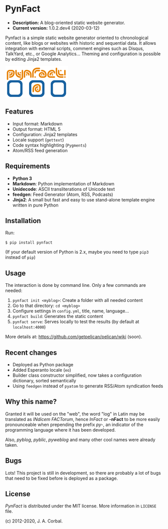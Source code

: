 PynFact
=======

  * **Description:** A blog-oriented static website generator.
  * **Current version:** 1.0.2.dev4 (2020-03-12)

Pynfact is a simple static website generator oriented to chronological
content, like blogs or websites with historic and sequential data.  It
allows integration with external scripts, comment engines such as
Disqus, TalkYard, etc., or Google Analytics...  Theming and
configuration is possible by editing Jinja2 templates.

![PynFact Logo][pynfact_logo]


Features
--------

  * Input format: Markdown
  * Output format: HTML&nbsp;5
  * Configuration: Jinja2 templates
  * Locale support (`gettext`)
  * Code syntax highlighting (`Pygments`)
  * Atom/RSS feed generation


Requirements
------------

  * **Python 3**
  * **Markdown**: Python implementation of Markdown
  * **Unidecode**: ASCII transliterations of Unicode text
  * **feedgen**: Feed Generator (Atom, RSS, Podcasts)
  * **Jinja2**: A small but fast and easy to use stand-alone template
   engine written in pure Python


Installation
------------

Run:

    $ pip install pynfact

(If your default version of Python is 2.x, maybe you need to type `pip3`
instead of `pip`)


Usage
-----

The interaction is done by command line.  Only a few commands are
needed:

  1. `pynfact init <myblog>`: Create a folder with all needed content
  2. Go to that directory: `cd <myblog>`
  3. Configure settings in `config.yml`, title, name, language...
  4. `pynfact build`: Generates the static content
  5. `pynfact serve`: Serves locally to test the results
   (by default at `localhost:4000`)

More details at: <https://github.com/getpelican/pelican/wiki> (soon).


Recent changes
--------------

  * Deployed as Python package
  * Added Esperanto locale (`eo`)
  * Builder class constructor simplified, now takes a configuration
   dictionary, sorted semantically
  * Using `feedgen` instead of `pyatom` to generate RSS/Atom syndication
   feeds


Why this name?
--------------

Granted it will be used on the "web", the word "log" in Latin may be
translated as *INdicem FACTorum*, hence *InFact* or **-nFact** to be
more easily pronounceable when prepending the prefix *py-*, an indicator
of the programming language where it has been developed.

Also, *pyblog*, *pyblic*, *pyweblog* and many other cool names were
already taken.


Bugs
----

Lots!  This project is still in development, so there are probably a
lot of bugs that need to be fixed before is deployed as a package.


License
-------

*PynFact* is distributed under the MIT license.
More information in `LICENSE` file.

(c) 2012-2020, J. A. Corbal.


[pynfact_logo]: logo.png

